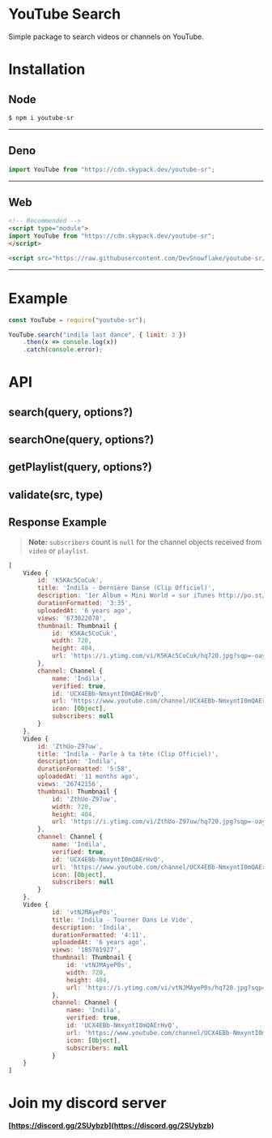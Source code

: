 # YouTube Search
Simple package to search videos or channels on YouTube.

# Installation
## Node

```sh
$ npm i youtube-sr
```

-------------------------------------------------------------------------------------------------

## Deno

```js
import YouTube from "https://cdn.skypack.dev/youtube-sr";
```

-------------------------------------------------------------------------------------------------

## Web

```html
<!-- Recommended -->
<script type="module">
import YouTube from "https://cdn.skypack.dev/youtube-sr";
</script>
```

```html
<script src="https://raw.githubusercontent.com/DevSnowflake/youtube-sr/master/webpack/youtube-sr.js"></script>
```

-------------------------------------------------------------------------------------------------

# Example

```js
const YouTube = require("youtube-sr");

YouTube.search("indila last dance", { limit: 3 })
    .then(x => console.log(x))
    .catch(console.error);
```

# API
## search(query, options?)
## searchOne(query, options?)
## getPlaylist(query, options?)
## validate(src, type)

## Response Example

> **Note:** `subscribers` count is `null` for the channel objects received from `video` or `playlist`.

```js
[
    Video {
        id: 'K5KAc5CoCuk',
        title: 'Indila - Dernière Danse (Clip Officiel)',
        description: '1er Album « Mini World » sur iTunes http://po.st/MiniWorld Facebook : https://www.facebook.com/IndilaOfficiel Twitter ...',
        durationFormatted: '3:35',
        uploadedAt: '6 years ago',
        views: '673022078',
        thumbnail: Thumbnail {
            id: 'K5KAc5CoCuk',
            width: 720,
            height: 404,
            url: 'https://i.ytimg.com/vi/K5KAc5CoCuk/hq720.jpg?sqp=-oaymwEXCNAFEJQDSFryq4qpAwkIARUAAIhCGAE=&rs=AOn4CLBBognlttPrCx9VCmx6P_nSW2LREw'
        },
        channel: Channel {
            name: 'Indila',
            verified: true,
            id: 'UCX4EBb-NmxyntI0mQAErHvQ',
            url: 'https://www.youtube.com/channel/UCX4EBb-NmxyntI0mQAErHvQ',
            icon: [Object],
            subscribers: null
        }
    },
    Video {
        id: 'ZthUo-Z97uw',
        title: 'Indila - Parle à ta tête (Clip Officiel)',
        description: 'Indila',
        durationFormatted: '5:58',
        uploadedAt: '11 months ago',
        views: '26742156',
        thumbnail: Thumbnail {
            id: 'ZthUo-Z97uw',
            width: 720,
            height: 404,
            url: 'https://i.ytimg.com/vi/ZthUo-Z97uw/hq720.jpg?sqp=-oaymwEXCNAFEJQDSFryq4qpAwkIARUAAIhCGAE=&rs=AOn4CLBzYV0IZaeEQ84LWF6pRIna96zBKQ'
        },
        channel: Channel {
            name: 'Indila',
            verified: true,
            id: 'UCX4EBb-NmxyntI0mQAErHvQ',
            url: 'https://www.youtube.com/channel/UCX4EBb-NmxyntI0mQAErHvQ',
            icon: [Object],
            subscribers: null
        }
    },
    Video {
            id: 'vtNJMAyeP0s',
            title: 'Indila - Tourner Dans Le Vide',
            description: 'Indila',
            durationFormatted: '4:11',
            uploadedAt: '6 years ago',
            views: '185781927',
            thumbnail: Thumbnail {
                id: 'vtNJMAyeP0s',
                width: 720,
                height: 404,
                url: 'https://i.ytimg.com/vi/vtNJMAyeP0s/hq720.jpg?sqp=-oaymwEXCNAFEJQDSFryq4qpAwkIARUAAIhCGAE=&rs=AOn4CLC9vHC4a3KiT0Jw6n5RQ5AzzHjWnA'
            },
            channel: Channel {
                name: 'Indila',
                verified: true,
                id: 'UCX4EBb-NmxyntI0mQAErHvQ',
                url: 'https://www.youtube.com/channel/UCX4EBb-NmxyntI0mQAErHvQ',
                icon: [Object],
                subscribers: null
            }
    }
]
```

# Join my discord server
**[https://discord.gg/2SUybzb](https://discord.gg/2SUybzb)**